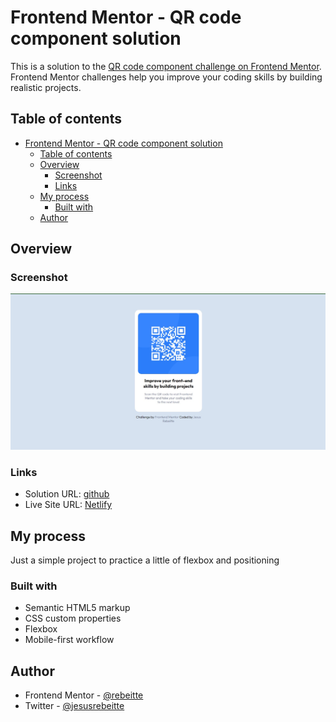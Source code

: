 # Frontend Mentor - QR code component solution

This is a solution to the [QR code component challenge on Frontend Mentor](https://www.frontendmentor.io/challenges/qr-code-component-iux_sIO_H). Frontend Mentor challenges help you improve your coding skills by building realistic projects. 

## Table of contents

- [Frontend Mentor - QR code component solution](#frontend-mentor---qr-code-component-solution)
  - [Table of contents](#table-of-contents)
  - [Overview](#overview)
    - [Screenshot](#screenshot)
    - [Links](#links)
  - [My process](#my-process)
    - [Built with](#built-with)
  - [Author](#author)

## Overview

### Screenshot

![](./Screenshot.jpg)


### Links

- Solution URL: [github](https://github.com/Rebeitte/QR-code-component)
- Live Site URL: [Netlify](https://qr-code-component-jr.netlify.app/)

## My process

Just a simple project to practice a little of flexbox and positioning

### Built with

- Semantic HTML5 markup
- CSS custom properties
- Flexbox
- Mobile-first workflow


## Author
- Frontend Mentor - [@rebeitte](https://www.frontendmentor.io/profile/Rebeitte)
- Twitter - [@jesusrebeitte](https://www.twitter.com/jesusrebeitte)
